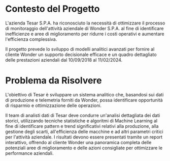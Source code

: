# Contesto del Progetto
L'azienda Tesar S.P.A. ha riconosciuto la necessità di ottimizzare il processo di monitoraggio dell'attività aziendale di Wonder S.P.A. al fine di identificare inefficienze e aree di miglioramento per ridurre i costi operativi e aumentare l'efficienza complessiva.

Il progetto prevede lo sviluppo di modelli analitici avanzati per fornire al cliente Wonder un supporto decisionale efficace e un quadro dettagliato delle prestazioni aziendali dal 10/09/2018 al 11/02/2024.


# Problema da Risolvere
L'obiettivo di Tesar è sviluppare un sistema analitico che, basandosi sui dati di produzione e telemetria forniti da Wonder, possa identificare opportunità di risparmio e ottimizzazione delle operazioni.

Il team di analisti dati di Tesar deve condurre un'analisi dettagliata dei dati storici, utilizzando tecniche statistiche e algoritmi di Machine Learning al fine di identificare pattern e trend significativi relativi alla produzione, alla gestione degli scarti, all'efficienza delle macchine e ad altri parametri critici per l'attività aziendale. I risultati devono essere presentati tramite un report interattivo, offrendo al cliente Wonder una panoramica completa delle potenziali aree di miglioramento e delle azioni consigliate per ottimizzare le performance aziendali.
